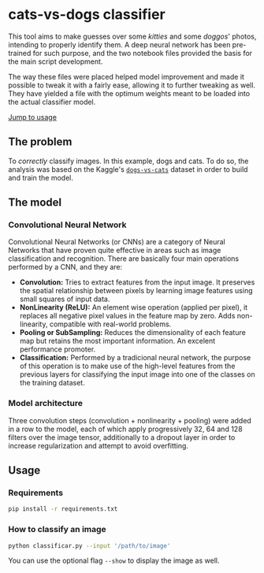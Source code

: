 # cats-vs-dogs classifier

This tool aims to make guesses over some *kitties* and some *doggos*' photos, intending to properly identify them. A deep neural network has been pre-trained for such purpose, and the two notebook files provided the basis for the main script development.

The way these files were placed helped model improvement and made it possible to tweak it with a fairly ease, allowing it to further tweaking as well. They have yielded a file with the optimum weights meant to be loaded into the actual classifier model.

[Jump to usage](#usage)

## The problem
To *correctly* classify images. In this example, dogs and cats. To do so, the analysis was based on the Kaggle's [`dogs-vs-cats`](https://www.kaggle.com/c/dogs-vs-cats/) dataset in order to build and train the model.

## The model
### Convolutional Neural Network
Convolutional Neural Networks (or CNNs) are a category of Neural Networks that have proven quite effective in areas such as image classification and recognition. There are basically four main operations performed by a CNN, and they are:

- **Convolution:** Tries to extract features from the input image. It preserves the spatial relationship between pixels by learning image features using small squares of input data.
- **NonLinearity (ReLU):** An element wise operation (applied per pixel), it replaces all negative pixel values in the feature map by zero. Adds non-linearity, compatible with real-world problems.
- **Pooling or SubSampling:** Reduces the dimensionality of each feature map but retains the most important information. An excelent performance promoter.
- **Classification:** Performed by a tradicional neural network, the purpose of this operation is to make use of the high-level features from the previous layers for classifying the input image into one of the classes on the training dataset.

###  Model architecture
Three convolution steps (convolution + nonlinearity + pooling) were added in a row to the model, each of which apply progressively 32, 64 and 128 filters over the image tensor, additionally to a dropout layer in order to increase regularization and attempt to avoid overfitting.

## Usage
### Requirements
```bash
pip install -r requirements.txt
```

### How to classify an image
```bash
python classificar.py --input '/path/to/image'
```
You can use the optional flag `--show` to display the image as well.
